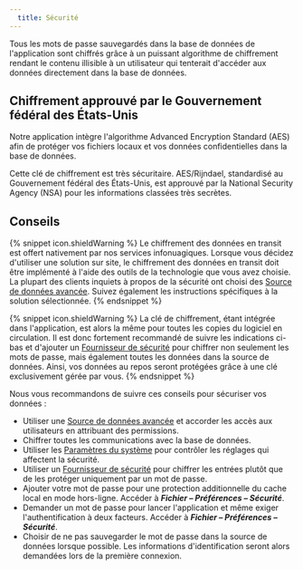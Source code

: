 ```yaml
---
  title: Sécurité
---
```

Tous les mots de passe sauvegardés dans la base de données de l'application sont chiffrés grâce à un puissant algorithme de chiffrement rendant le contenu illisible à un utilisateur qui tenterait d'accéder aux données directement dans la base de données. 

## Chiffrement approuvé par le Gouvernement fédéral des États-Unis 

Notre application intègre l'algorithme Advanced Encryption Standard (AES) afin de protéger vos fichiers locaux et vos données confidentielles dans la base de données.  

Cette clé de chiffrement est très sécuritaire. AES/Rijndael, standardisé au Gouvernement fédéral des États-Unis, est approuvé par la National Security Agency (NSA) pour les informations classées très secrètes. 

## Conseils 

{% snippet icon.shieldWarning %} 
Le chiffrement des données en transit est offert nativement par nos services infonuagiques. Lorsque vous décidez d'utiliser une solution sur site, le chiffrement des données en transit doit être implémenté à l'aide des outils de la technologie que vous avez choisie. La plupart des clients inquiets à propos de la sécurité ont choisi des [Source de données avancée](/fr/rdm/mac/data-sources/data-sources-types/advanced-data-sources/). Suivez également les instructions spécifiques à la solution sélectionnée. 
{% endsnippet %}
 
{% snippet icon.shieldWarning %} 
La clé de chiffrement, étant intégrée dans l'application, est alors la même pour toutes les copies du logiciel en circulation. Il est donc fortement recommandé de suivre les indications ci-bas et d'ajouter un [Fournisseur de sécurité](/fr/rdm/mac/commands/administration/security-provider/) pour chiffrer non seulement les mots de passe, mais également toutes les données dans la source de données. Ainsi, vos données au repos seront protégées grâce à une clé exclusivement gérée par vous. 
{% endsnippet %}
 
Nous vous recommandons de suivre ces conseils pour sécuriser vos données :  

* Utiliser une [Source de données avancée](/fr/rdm/mac/data-sources/data-sources-types/advanced-data-sources/) et accorder les accès aux utilisateurs en attribuant des permissions. 
* Chiffrer toutes les communications avec la base de données. 
* Utiliser les [Paramètres du système](/fr/rdm/mac/commands/administration/system-settings/) pour contrôler les réglages qui affectent la sécurité. 
* Utiliser un [Fournisseur de sécurité](/fr/rdm/mac/commands/administration/security-provider/) pour chiffrer les entrées plutôt que de les protéger uniquement par un mot de passe. 
* Ajouter votre mot de passe pour une protection additionnelle du cache local en mode hors-ligne. Accéder à ***Fichier – Préférences – Sécurité***. 
* Demander un mot de passe pour lancer l'application et même exiger l'authentification à deux facteurs. Accéder à ***Fichier – Préférences – Sécurité***. 
* Choisir de ne pas sauvegarder le mot de passe dans la source de données lorsque possible. Les informations d'identification seront alors demandées lors de la première connexion. 


